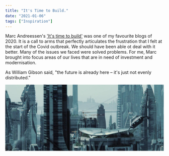 ```yaml
---
title: "It's Time to Build."
date: "2021-01-06"
tags: ["Inspiration"]
---
```


Marc Andreessen's ['It's time to build'](https://youtu.be/Unzc731iCUY) was one of my favourite blogs of 2020. It is a call to arms that perfectly articulates the frustration that I felt at the start of the Covid outbreak. We should have been able ot deal with it better. Many of the issues we faced were solved problems. For me, Marc brought into focus areas of our lives that are in need of investment and modernisation.

As William Gibson said, "the future is already here – it's just not evenly distributed."

![Star Trek San Fran](images/starTrekSanFran.jpg)
